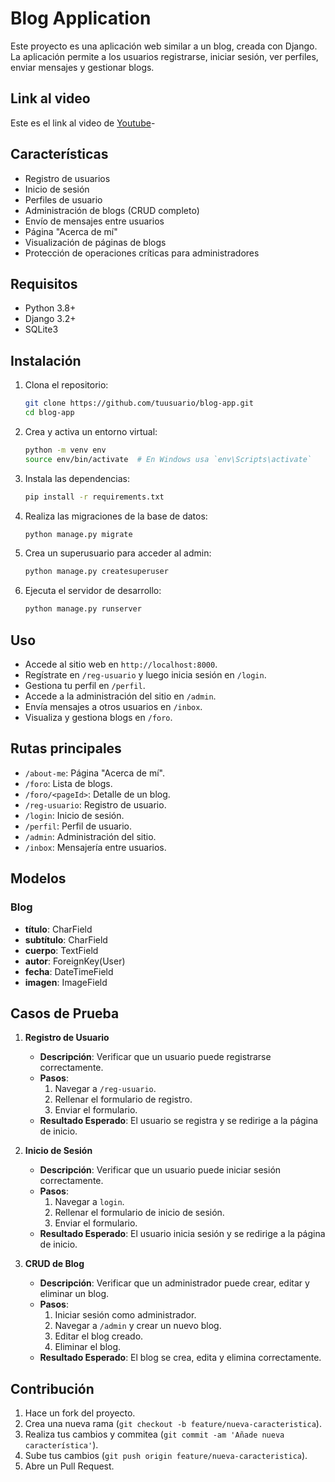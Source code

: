 # Blog Application

Este proyecto es una aplicación web similar a un blog, creada con Django. La aplicación permite a los usuarios registrarse, iniciar sesión, ver perfiles, enviar mensajes y gestionar blogs.
## Link al video

Este es el link al video de [Youtube](https://youtu.be/iY8PNJHil3o)-

## Características

- Registro de usuarios
- Inicio de sesión
- Perfiles de usuario
- Administración de blogs (CRUD completo)
- Envío de mensajes entre usuarios
- Página "Acerca de mí"
- Visualización de páginas de blogs
- Protección de operaciones críticas para administradores

## Requisitos

- Python 3.8+
- Django 3.2+
- SQLite3

## Instalación

1. Clona el repositorio:
   ```bash
   git clone https://github.com/tuusuario/blog-app.git
   cd blog-app
   ```

2. Crea y activa un entorno virtual:
   ```bash
   python -m venv env
   source env/bin/activate  # En Windows usa `env\Scripts\activate`
   ```

3. Instala las dependencias:
   ```bash
   pip install -r requirements.txt
   ```

4. Realiza las migraciones de la base de datos:
   ```bash
   python manage.py migrate
   ```

5. Crea un superusuario para acceder al admin:
   ```bash
   python manage.py createsuperuser
   ```

6. Ejecuta el servidor de desarrollo:
   ```bash
   python manage.py runserver
   ```

## Uso

- Accede al sitio web en `http://localhost:8000`.
- Regístrate en `/reg-usuario` y luego inicia sesión en `/login`.
- Gestiona tu perfil en `/perfil`.
- Accede a la administración del sitio en `/admin`.
- Envía mensajes a otros usuarios en `/inbox`.
- Visualiza y gestiona blogs en `/foro`.

## Rutas principales

- `/about-me`: Página "Acerca de mí".
- `/foro`: Lista de blogs.
- `/foro/<pageId>`: Detalle de un blog.
- `/reg-usuario`: Registro de usuario.
- `/login`: Inicio de sesión.
- `/perfil`: Perfil de usuario.
- `/admin`: Administración del sitio.
- `/inbox`: Mensajería entre usuarios.

## Modelos

### Blog
- **título**: CharField
- **subtítulo**: CharField
- **cuerpo**: TextField
- **autor**: ForeignKey(User)
- **fecha**: DateTimeField
- **imagen**: ImageField

## Casos de Prueba

1. **Registro de Usuario**
   - **Descripción**: Verificar que un usuario puede registrarse correctamente.
   - **Pasos**:
     1. Navegar a `/reg-usuario`.
     2. Rellenar el formulario de registro.
     3. Enviar el formulario.
   - **Resultado Esperado**: El usuario se registra y se redirige a la página de inicio.

2. **Inicio de Sesión**
   - **Descripción**: Verificar que un usuario puede iniciar sesión correctamente.
   - **Pasos**:
     1. Navegar a `login`.
     2. Rellenar el formulario de inicio de sesión.
     3. Enviar el formulario.
   - **Resultado Esperado**: El usuario inicia sesión y se redirige a la página de inicio.

3. **CRUD de Blog**
   - **Descripción**: Verificar que un administrador puede crear, editar y eliminar un blog.
   - **Pasos**:
     1. Iniciar sesión como administrador.
     2. Navegar a `/admin` y crear un nuevo blog.
     3. Editar el blog creado.
     4. Eliminar el blog.
   - **Resultado Esperado**: El blog se crea, edita y elimina correctamente.

## Contribución

1. Hace un fork del proyecto.
2. Crea una nueva rama (`git checkout -b feature/nueva-caracteristica`).
3. Realiza tus cambios y commitea (`git commit -am 'Añade nueva característica'`).
4. Sube tus cambios (`git push origin feature/nueva-caracteristica`).
5. Abre un Pull Request.
